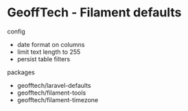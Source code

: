 # GeoffTech - Filament defaults

config

- date format on columns
- limit text length to 255
- persist table filters

packages

- geofftech/laravel-defaults
- geofftech/filament-tools
- geofftech/filament-timezone
